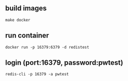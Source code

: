 
## build images
```
make docker 
```

## run container
```
docker run -p 16379:6379 -d redistest
```

## login (port:16379, password:pwtest)
```
redis-cli -p 16379 -a pwtest
```